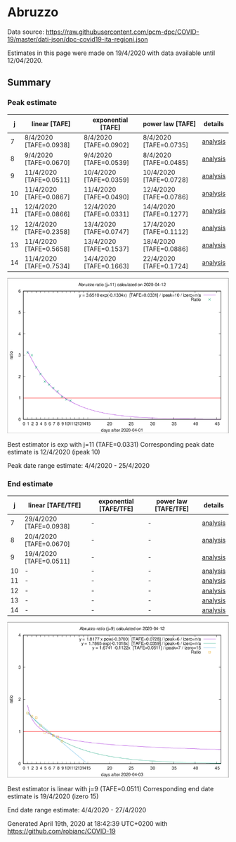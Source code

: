 # Abruzzo


Data source: https://raw.githubusercontent.com/pcm-dpc/COVID-19/master/dati-json/dpc-covid19-ita-regioni.json

Estimates in this page were made on 19/4/2020 with data available until 12/04/2020.


## Summary 

### Peak estimate 
|j|linear [TAFE]|exponential [TAFE]|power law [TAFE]|details|
|---|----|-----------|---------|-------|
|7|8/4/2020 [TAFE=0.0938]|8/4/2020 [TAFE=0.0902]|8/4/2020 [TAFE=0.0735]|[analysis](COVID-19_abruzzo_j7_2020-04-12.md)|
|8|9/4/2020 [TAFE=0.0670]|9/4/2020 [TAFE=0.0539]|8/4/2020 [TAFE=0.0485]|[analysis](COVID-19_abruzzo_j8_2020-04-12.md)|
|9|11/4/2020 [TAFE=0.0511]|10/4/2020 [TAFE=0.0359]|10/4/2020 [TAFE=0.0728]|[analysis](COVID-19_abruzzo_j9_2020-04-12.md)|
|10|11/4/2020 [TAFE=0.0867]|11/4/2020 [TAFE=0.0490]|12/4/2020 [TAFE=0.0786]|[analysis](COVID-19_abruzzo_j10_2020-04-12.md)|
|11|12/4/2020 [TAFE=0.0866]|12/4/2020 [TAFE=0.0331]|14/4/2020 [TAFE=0.1277]|[analysis](COVID-19_abruzzo_j11_2020-04-12.md)|
|12|12/4/2020 [TAFE=0.2358]|13/4/2020 [TAFE=0.0747]|17/4/2020 [TAFE=0.1112]|[analysis](COVID-19_abruzzo_j12_2020-04-12.md)|
|13|11/4/2020 [TAFE=0.5658]|13/4/2020 [TAFE=0.1537]|18/4/2020 [TAFE=0.0886]|[analysis](COVID-19_abruzzo_j13_2020-04-12.md)|
|14|11/4/2020 [TAFE=0.7534]|14/4/2020 [TAFE=0.1663]|22/4/2020 [TAFE=0.1724]|[analysis](COVID-19_abruzzo_j14_2020-04-12.md)|

![best peak estimate](COVID-19_abruzzo_j11_2020-04-12.png)

Best estimator is exp with j=11 (TAFE=0.0331)
Corresponding peak date estimate is 12/4/2020 (ipeak 10)


Peak date range estimate: 4/4/2020 - 25/4/2020

### End estimate 
|j|linear [TAFE/TFE]|exponential [TAFE/TFE]|power law [TAFE/TFE]|details|
|---|----|-----------|---------|-------|
|7|29/4/2020 [TAFE=0.0938]|-|-|[analysis](COVID-19_abruzzo_j7_2020-04-12.md)|
|8|20/4/2020 [TAFE=0.0670]|-|-|[analysis](COVID-19_abruzzo_j8_2020-04-12.md)|
|9|19/4/2020 [TAFE=0.0511]|-|-|[analysis](COVID-19_abruzzo_j9_2020-04-12.md)|
|10|-|-|-|[analysis](COVID-19_abruzzo_j10_2020-04-12.md)|
|11|-|-|-|[analysis](COVID-19_abruzzo_j11_2020-04-12.md)|
|12|-|-|-|[analysis](COVID-19_abruzzo_j12_2020-04-12.md)|
|13|-|-|-|[analysis](COVID-19_abruzzo_j13_2020-04-12.md)|
|14|-|-|-|[analysis](COVID-19_abruzzo_j14_2020-04-12.md)|

![best zero estimate](COVID-19_abruzzo_j9_2020-04-12.png)

Best estimator is linear with j=9 (TAFE=0.0511)
Corresponding end date estimate is 19/4/2020 (izero 15)


End date range estimate: 4/4/2020 - 27/4/2020

Generated April 19th, 2020 at 18:42:39 UTC+0200 with https://github.com/robianc/COVID-19
